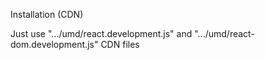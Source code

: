 
 Installation (CDN)
 
 Just use ".../umd/react.development.js" and ".../umd/react-dom.development.js" CDN files
